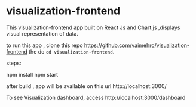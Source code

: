 # visualization-frontend

This visualization-frontend app built on React Js and Chart.js  ,displays visual representation of data.

to run this app , clone this repo https://github.com/vaimehro/visualization-frontend the do  `cd visualization-frontend`.

steps:

npm install
npm start

after build , app will be available on this url http://localhost:3000/

To see Visualization dashboard, access http://localhost:3000/dashboard
